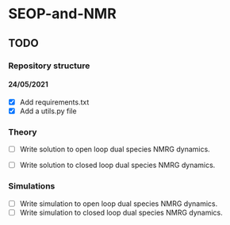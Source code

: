 # SEOP-and-NMR

## TODO

### Repository structure
#### 24/05/2021
- [x] Add requirements.txt
- [x] Add a utils.py file

### Theory
- [ ] Write solution to open loop dual species NMRG dynamics.
- [ ] Write solution to closed loop dual species NMRG dynamics.


### Simulations
- [ ] Write simulation to open loop dual species NMRG dynamics.
- [ ] Write simulation to closed loop dual species NMRG dynamics.
